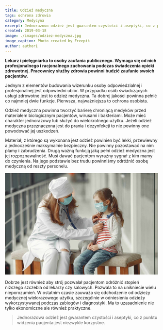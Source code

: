 ```yaml
---
title: Odzież medyczna
tags: ochrona zdrowia
category: Medycyna
excerpt: Jednorazowa odzież jest gwarantem czystości i aseptyki, co z punktu widzenia pacjenta jest niezwykle korzystne.
created: 2019-03-18
image: ./images/odziez-medyczna.jpg
image_caption: Photo created by Freepik
author: author1
---
```


**Lekarz i pielęgniarka to osoby zaufania publicznego. Wymaga się od nich profesjonalnego i racjonalnego zachowania podczas świadczenia opieki zdrowotnej. Pracownicy służby zdrowia powinni budzić zaufanie swoich pacjentów.**


Jednym z elementów budowania wizerunku osoby odpowiedzialnej i profesjonalnej jest odpowiedni ubiór. W przypadku osób świadczących usługi zdrowotne jest to odzież medyczna. Ta dobrej jakości powinna pełnić co najmniej dwie funkcje. Pierwsza, najważniejsza to ochrona osobista. 

Odzież medyczna powinna tworzyć barierę chroniącą medyków przed materiałem biologicznym pacjentów, wirusami i bakteriami. Może mieć charakter jednorazowy lub służyć do wielokrotnego użytku. Jeżeli odzież medyczna przeznaczona jest do prania i dezynfekcji to nie powinny one powodować jej uszkodzeń. 

Materiał, z którego są wykonana jest odzież powinien być lekki, przewiewny a jednocześnie maksymalnie bezpieczny. Nie powinny pozostawać na nim plamy i zabrudzenia. Drugą ważną funkcją jaką pełni odzież medyczna jest jej rozpoznawalność. Musi dawać pacjentom wyraźny sygnał z kim mamy do czynienia. Na jego podstawie bez trudu powinniśmy odróżnić osobę medyczną od reszty personelu. 

![Odzież medyczna służby zdrowia](./images/odziez-medyczna-lekarzy-pielegniarek.jpg "Odzież medyczna służby zdrowia")

Dobrze jest również aby strój pozwalał pacjentom odróżnić stopień niższego szczebla od lekarzy czy salowych. Pozwala to na unikniecie wielu nieporozumień. W ostatnim czasie zauważa się odchodzenie od odzieży medycznej wielorazowego użytku, szczególnie w odniesieniu odzieży wykorzystywanej podczas zabiegów i diagnostyki. Ma to uzasadnienie nie tylko ekonomiczne ale również praktyczne. 

> Jednorazowa odzież jest gwarantem czystości i aseptyki, co z punktu widzenia pacjenta jest niezwykle korzystne.